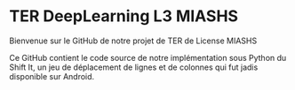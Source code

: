 **TER DeepLearning L3 MIASHS**
==============================

Bienvenue sur le GitHub de notre projet de TER de License MIASHS

Ce GitHub contient le code source de notre implémentation sous Python du Shift It, un jeu de déplacement de lignes et de colonnes qui fut jadis disponible sur Android.

